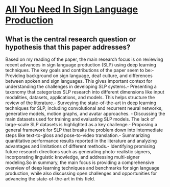 # [All You Need In Sign Language Production](https://arxiv.org/abs/2201.01609)

## What is the central research question or hypothesis that this paper addresses?

Based on my reading of the paper, the main research focus is on reviewing recent advances in sign language production (SLP) using deep learning techniques. The key goals and contributions of the paper seem to be:- Providing background on sign language, deaf culture, and differences between spoken and sign languages. This gives important context for understanding the challenges in developing SLP systems.- Presenting a taxonomy that categorizes SLP research into different dimensions like input modalities, datasets, applications, and models. This helps structure the review of the literature.- Surveying the state-of-the-art in deep learning techniques for SLP, including convolutional and recurrent neural networks, generative models, motion graphs, and avatar approaches. - Discussing the main datasets used for training and evaluating SLP models. The lack of large-scale SLP datasets is highlighted as a key challenge.- Proposing a general framework for SLP that breaks the problem down into intermediate steps like text-to-gloss and pose-to-video translation.- Summarizing quantitative performance results reported in the literature and analyzing advantages and limitations of different methods.- Identifying promising future research directions such as generating photo-realistic signers, incorporating linguistic knowledge, and addressing multi-signer modeling.So in summary, the main focus is providing a comprehensive overview of deep learning techniques and benchmarks for sign language production, while also discussing open challenges and opportunities for advancing the state-of-the-art in this field.
